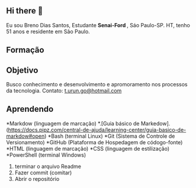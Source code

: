 ##  Hi there 👋

<p aling="justifify"> Eu sou Breno Dias Santos, Estudante <strong>Senai-Ford </strong>, Sáo Paulo-SP.
  HT, tenho 51 anos e residente em São Paulo.

  ## Formação

  

  ## Objetivo 
  
Busco conhecimento e desenvolvimento e apromoramento nos processos da tecnologia. 
Contato: t.urun.go@hotmail.com

## Aprendendo

*Markdow (linguagem de marcação)
*.[Guia básico de Markedow].(https://docs.pipz.com/central-de-ajuda/learning-center/guia-basico-de-markdow#open)
*Bash (terminal Linux)
*Git (Sistema de Controle de Versionamento)
*GitHub (Plataforma de Hospedagem de códogo-fonte)
*HTML (linguagem de marcação)
*CSS (linguagem de estilização)
*PowerShell (terminal Windows)


1. terminar o arquivo Readme
2. Fazer commit (comitar)
3. Abrir o repositório
   





<!--
**brenodiassto/Brenodiassto** is a ✨ _special_ ✨ repository because its `README.md` (this file) appears on your GitHub profile.

Here are some ideas to get you started:

- 🔭 I’m currently working on ...
- 🌱 I’m currently learning ...
- 👯 I’m looking to collaborate on ...
- 🤔 I’m looking for help with ...
- 💬 Ask me about ...
- 📫 How to reach me: ...
- 😄 Pronouns: ...
- ⚡ Fun fact: ...
-->
